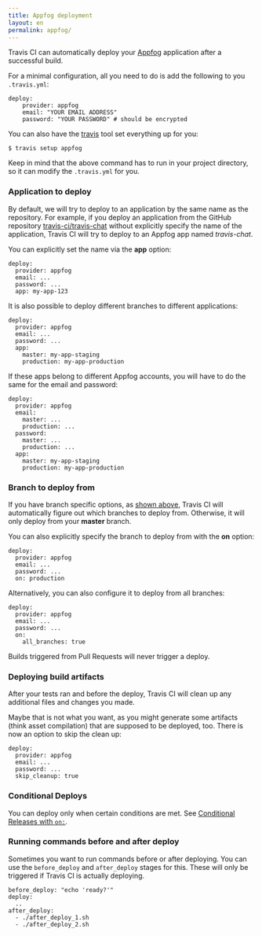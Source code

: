 ```yaml
---
title: Appfog deployment
layout: en
permalink: appfog/
---
```


Travis CI can automatically deploy your [Appfog](https://www.appfog.com/) application after a successful build.

For a minimal configuration, all you need to do is add the following to you `.travis.yml`:

    deploy:
        provider: appfog
        email: "YOUR EMAIL ADDRESS"
        password: "YOUR PASSWORD" # should be encrypted

You can also have the [travis](http://github.com/travis-ci/travis) tool set everything up for you:

    $ travis setup appfog

Keep in mind that the above command has to run in your project directory, so it can modify the `.travis.yml` for you.

### Application to deploy

By default, we will try to deploy to an application by the same name as the repository. For example, if you deploy an application from the GitHub repository [travis-ci/travis-chat](https://github.com/travis-ci/travis-chat) without explicitly specify the name of the application, Travis CI will try to deploy to an Appfog app named *travis-chat*.

You can explicitly set the name via the **app** option:

    deploy:
      provider: appfog
      email: ...
      password: ...
      app: my-app-123

It is also possible to deploy different branches to different applications:

    deploy:
      provider: appfog
      email: ...
      password: ...
      app:
        master: my-app-staging
        production: my-app-production

If these apps belong to different Appfog accounts, you will have to do the same for the email and password:

    deploy:
      provider: appfog
      email:
        master: ...
        production: ...
      password:
        master: ...
        production: ...
      app:
        master: my-app-staging
        production: my-app-production

### Branch to deploy from

If you have branch specific options, as [shown above](#Application-to-deploy), Travis CI will automatically figure out which branches to deploy from. Otherwise, it will only deploy from your **master** branch.

You can also explicitly specify the branch to deploy from with the **on** option:

    deploy:
      provider: appfog
      email: ...
      password: ...
      on: production

Alternatively, you can also configure it to deploy from all branches:

    deploy:
      provider: appfog
      email: ...
      password: ...
      on:
        all_branches: true

Builds triggered from Pull Requests will never trigger a deploy.

### Deploying build artifacts

After your tests ran and before the deploy, Travis CI will clean up any additional files and changes you made.

Maybe that is not what you want, as you might generate some artifacts (think asset compilation) that are supposed to be deployed, too. There is now an option to skip the clean up:

    deploy:
      provider: appfog
      email: ...
      password: ...
      skip_cleanup: true

### Conditional Deploys

You can deploy only when certain conditions are met.
See [Conditional Releases with `on:`](/user/deployment#Conditional-Releases-with-on%3A).

### Running commands before and after deploy

Sometimes you want to run commands before or after deploying. You can use the `before_deploy` and `after_deploy` stages for this. These will only be triggered if Travis CI is actually deploying.

    before_deploy: "echo 'ready?'"
    deploy:
      ..
    after_deploy:
      - ./after_deploy_1.sh
      - ./after_deploy_2.sh
